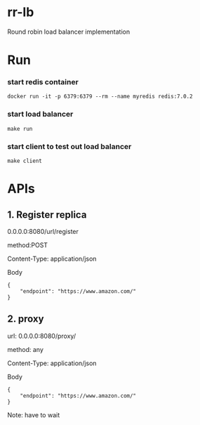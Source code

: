 # rr-lb
Round robin load balancer implementation

# Run
### start redis container
`docker run -it -p 6379:6379 --rm --name myredis redis:7.0.2`

### start load balancer
`make run`

### start client to test out load balancer
`make client`



# APIs
## 1. Register replica
0.0.0.0:8080/url/register

method:POST

Content-Type: application/json

Body

    
    {
        "endpoint": "https://www.amazon.com/"
    }
    
    
## 2. proxy
url: 0.0.0.0:8080/proxy/<path>

method: any

Content-Type: application/json

Body

    {
        "endpoint": "https://www.amazon.com/"
    }


Note: have to wait 